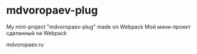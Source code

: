 # mdvoropaev-plug
My mini-project "mdvoropaev-plug" made on Webpack
Moй мини-проект сделанный на Webpack

mdvoropaev.ru
